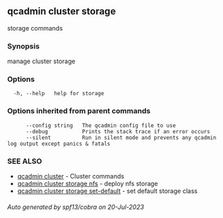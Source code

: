 ## qcadmin cluster storage

storage commands

### Synopsis

manage cluster storage

### Options

```
  -h, --help   help for storage
```

### Options inherited from parent commands

```
      --config string   The qcadmin config file to use
      --debug           Prints the stack trace if an error occurs
      --silent          Run in silent mode and prevents any qcadmin log output except panics & fatals
```

### SEE ALSO

* [qcadmin cluster](qcadmin_cluster.md)	 - Cluster commands
* [qcadmin cluster storage nfs](qcadmin_cluster_storage_nfs.md)	 - deploy nfs storage
* [qcadmin cluster storage set-default](qcadmin_cluster_storage_set-default.md)	 - set default storage class

###### Auto generated by spf13/cobra on 20-Jul-2023
